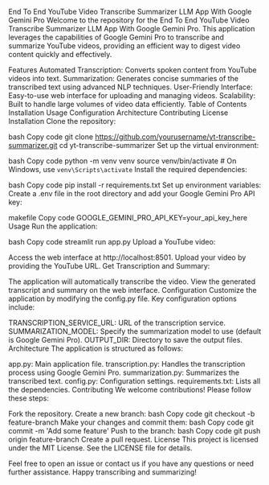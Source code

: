 End To End YouTube Video Transcribe Summarizer LLM App With Google Gemini Pro
Welcome to the repository for the End To End YouTube Video Transcribe Summarizer LLM App With Google Gemini Pro. This application leverages the capabilities of Google Gemini Pro to transcribe and summarize YouTube videos, providing an efficient way to digest video content quickly and effectively.

Features
Automated Transcription: Converts spoken content from YouTube videos into text.
Summarization: Generates concise summaries of the transcribed text using advanced NLP techniques.
User-Friendly Interface: Easy-to-use web interface for uploading and managing videos.
Scalability: Built to handle large volumes of video data efficiently.
Table of Contents
Installation
Usage
Configuration
Architecture
Contributing
License
Installation
Clone the repository:

bash
Copy code
git clone https://github.com/yourusername/yt-transcribe-summarizer.git
cd yt-transcribe-summarizer
Set up the virtual environment:

bash
Copy code
python -m venv venv
source venv/bin/activate   # On Windows, use `venv\Scripts\activate`
Install the required dependencies:

bash
Copy code
pip install -r requirements.txt
Set up environment variables:
Create a .env file in the root directory and add your Google Gemini Pro API key:

makefile
Copy code
GOOGLE_GEMINI_PRO_API_KEY=your_api_key_here
Usage
Run the application:

bash
Copy code
streamlit run app.py
Upload a YouTube video:

Access the web interface at http://localhost:8501.
Upload your video by providing the YouTube URL.
Get Transcription and Summary:

The application will automatically transcribe the video.
View the generated transcript and summary on the web interface.
Configuration
Customize the application by modifying the config.py file. Key configuration options include:

TRANSCRIPTION_SERVICE_URL: URL of the transcription service.
SUMMARIZATION_MODEL: Specify the summarization model to use (default is Google Gemini Pro).
OUTPUT_DIR: Directory to save the output files.
Architecture
The application is structured as follows:

app.py: Main application file.
transcription.py: Handles the transcription process using Google Gemini Pro.
summarization.py: Summarizes the transcribed text.
config.py: Configuration settings.
requirements.txt: Lists all the dependencies.
Contributing
We welcome contributions! Please follow these steps:

Fork the repository.
Create a new branch:
bash
Copy code
git checkout -b feature-branch
Make your changes and commit them:
bash
Copy code
git commit -m 'Add some feature'
Push to the branch:
bash
Copy code
git push origin feature-branch
Create a pull request.
License
This project is licensed under the MIT License. See the LICENSE file for details.

Feel free to open an issue or contact us if you have any questions or need further assistance. Happy transcribing and summarizing!






